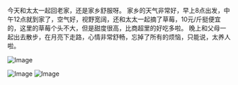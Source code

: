 今天和太太一起回老家，还是家乡舒服呀。
家乡的天气非常好，早上8点出发，中午12点就到家了，空气好，视野宽阔，还和太太一起摘了草莓，10元/斤挺便宜的，这里的草莓个头不大，但是甜度很高，比商超里的好吃多啦。
晚上和父母一起出去散步，在月亮下走路，心情非常舒畅，忘掉了所有的烦恼，只能说，太养人啦。

![Image](https://github.com/user-attachments/assets/8052552e-c566-4789-8704-3fe632670b2d)

![Image](https://github.com/user-attachments/assets/cee93872-0d37-4424-86a6-cfa960708c81)
![Image](https://github.com/user-attachments/assets/a7083102-6775-421a-b823-105a1fd76a69)